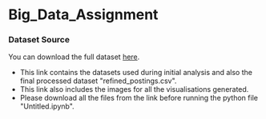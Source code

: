 # Big_Data_Assignment
### Dataset Source
You can download the full dataset [here](https://drive.google.com/drive/folders/11yzlzZkeSGL7cY35hop3eYgcyrcvDfT5?usp=sharing).

* This link contains the datasets used during initial analysis and also the final processed dataset "refined_postings.csv".
* This link also includes the images for all the visualisations generated.
* Please download all the files from the link before running the python file "Untitled.ipynb".
